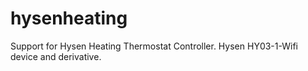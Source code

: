 # hysenheating
Support for Hysen Heating Thermostat Controller. Hysen HY03-1-Wifi device and derivative.
